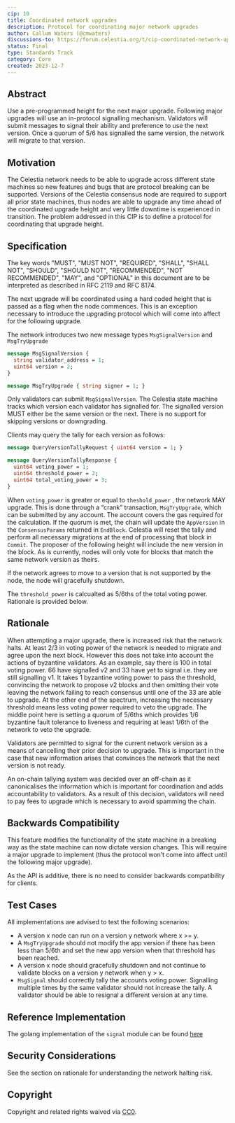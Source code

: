 ```yaml
---
cip: 10
title: Coordinated network upgrades
description: Protocol for coordinating major network upgrades
author: Callum Waters (@cmwaters)
discussions-to: https://forum.celestia.org/t/cip-coordinated-network-upgrades/1367
status: Final
type: Standards Track
category: Core
created: 2023-12-7
---
```


## Abstract

Use a pre-programmed height for the next major upgrade. Following major upgrades will use an in-protocol signalling mechanism. Validators will submit messages to signal their ability and preference to use the next version. Once a quorum of 5/6 has signalled the same version, the network will migrate to that version.

## Motivation

The Celestia network needs to be able to upgrade across different state machines so new features and bugs that are protocol breaking can be supported. Versions of the Celestia consensus node are required to support all prior state machines, thus nodes are able to upgrade any time ahead of the coordinated upgrade height and very little downtime is experienced in transition. The problem addressed in this CIP is to define a protocol for coordinating that upgrade height.

## Specification

The key words "MUST", "MUST NOT", "REQUIRED", "SHALL", "SHALL NOT", "SHOULD", "SHOULD NOT", "RECOMMENDED", "NOT RECOMMENDED", "MAY", and "OPTIONAL" in this document are to be interpreted as described in RFC 2119 and RFC 8174.

The next upgrade will be coordinated using a hard coded height that is passed as a flag when the node commences. This is an exception necessary to introduce the upgrading protocol which will come into affect for the following upgrade.

The network introduces two new message types `MsgSignalVersion` and `MsgTryUpgrade`

```protobuf
message MsgSignalVersion {
  string validator_address = 1;
  uint64 version = 2;
}

message MsgTryUpgrade { string signer = 1; }
```

Only validators can submit `MsgSignalVersion`. The Celestia state machine tracks which version each validator has signalled for. The signalled version MUST either be the same version or the next. There is no support for skipping versions or downgrading.

Clients may query the tally for each version as follows:

```protobuf
message QueryVersionTallyRequest { uint64 version = 1; }

message QueryVersionTallyResponse {
  uint64 voting_power = 1;
  uint64 threshold_power = 2;
  uint64 total_voting_power = 3;
}
```

When `voting_power` is greater or equal to `theshold_power` , the network MAY upgrade. This is done through a “crank” transaction, `MsgTryUpgrade`, which can be submitted by any account. The account covers the gas required for the calculation. If the quorum is met, the chain will update the `AppVersion` in the `ConsensusParams` returned in `EndBlock`. Celestia will reset the tally and perform all necessary migrations at the end of processing that block in `Commit`. The proposer of the following height will include the new version in the block. As is currently, nodes will only vote for blocks that match the same network version as theirs.

If the network agrees to move to a version that is not supported by the node, the node will gracefully shutdown.

The `threshold_power` is calcualted as 5/6ths of the total voting power. Rationale is provided below.

## Rationale

When attempting a major upgrade, there is increased risk that the network halts. At least 2/3 in voting power of the network is needed to migrate and agree upon the next block. However this does not take into account the actions of byzantine validators. As an example, say there is 100 in total voting power. 66 have signalled v2 and 33 have yet to signal i.e. they are still signalling v1. It takes 1 byzantine voting power to pass the threshold, convincing the network to propose v2 blocks and then omitting their vote leaving the network failing to reach consensus until one of the 33 are able to upgrade. At the other end of the spectrum, increasing the necessary threshold means less voting power required to veto the upgrade. The middle point here is setting a quorum of 5/6ths which provides 1/6 byzantine fault tolerance to liveness and requiring at least 1/6th of the network to veto the upgrade.

Validators are permitted to signal for the current network version as a means of cancelling their prior decision to upgrade. This is important in the case that new information arises that convinces the network that the next version is not ready.

An on-chain tallying system was decided over an off-chain as it canonicalises the information which is important for coordination and adds accountability to validators. As a result of this decision, validators will need to pay fees to upgrade which is necessary to avoid spamming the chain.

## Backwards Compatibility

This feature modifies the functionality of the state machine in a breaking way as the state machine can now dictate version changes. This will require a major upgrade to implement (thus the protocol won’t come into affect until the following major upgrade).

As the API is additive, there is no need to consider backwards compatibility for clients.

## Test Cases

All implementations are advised to test the following scenarios:

- A version x node can run on a version y network where x >= y.
- A `MsgTryUpgrade` should not modify the app version if there has been less than 5/6th and set the new app version when that threshold has been reached.
- A version x node should gracefully shutdown and not continue to validate blocks on a version y network when y > x.
- `MsgSignal` should correctly tally the accounts voting power. Signalling multiple times by the same validator should not increase the tally. A validator should be able to resignal a different version at any time.

## Reference Implementation

The golang implementation of the `signal` module can be found [here](https://github.com/celestiaorg/celestia-app/tree/main/x/signal)

## Security Considerations

See the section on rationale for understanding the network halting risk.

## Copyright

Copyright and related rights waived via [CC0](../LICENSE).

